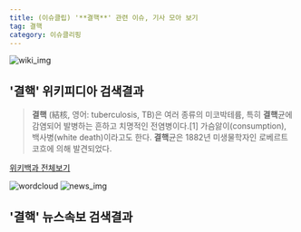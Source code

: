 ```yaml
---
title: (이슈클립) '**결핵**' 관련 이슈, 기사 모아 보기
tag: 결핵
category: 이슈클리핑
---
```

![wiki_img](https://user-images.githubusercontent.com/42597476/44503234-41136a80-a6d0-11e8-9071-6fc6418eafe4.png)
## **'**결핵**'** 위키피디아 검색결과
>**결핵** (結核, 영어: tuberculosis, TB)은 여러 종류의 미코박테륨, 특히 **결핵**균에 감염되어 발병하는 흔하고 치명적인 전염병이다.[1] 가슴앓이(consumption), 백사병(white death)이라고도 한다. **결핵**균은 1882년 미생물학자인 로베르트 코흐에 의해 발견되었다.

<a href="https://ko.wikipedia.org/wiki/결핵" target="_blank">위키백과 전체보기</a>

![wordcloud](https://s3.ap-northeast-2.amazonaws.com/lyrics101-wordcloud/2018-10-04-1538655277.png)
![news_img](https://user-images.githubusercontent.com/42597476/44507050-1206f400-a6e4-11e8-8d98-7ffbfebb353f.png)
## **'**결핵**'** 뉴스속보 검색결과

